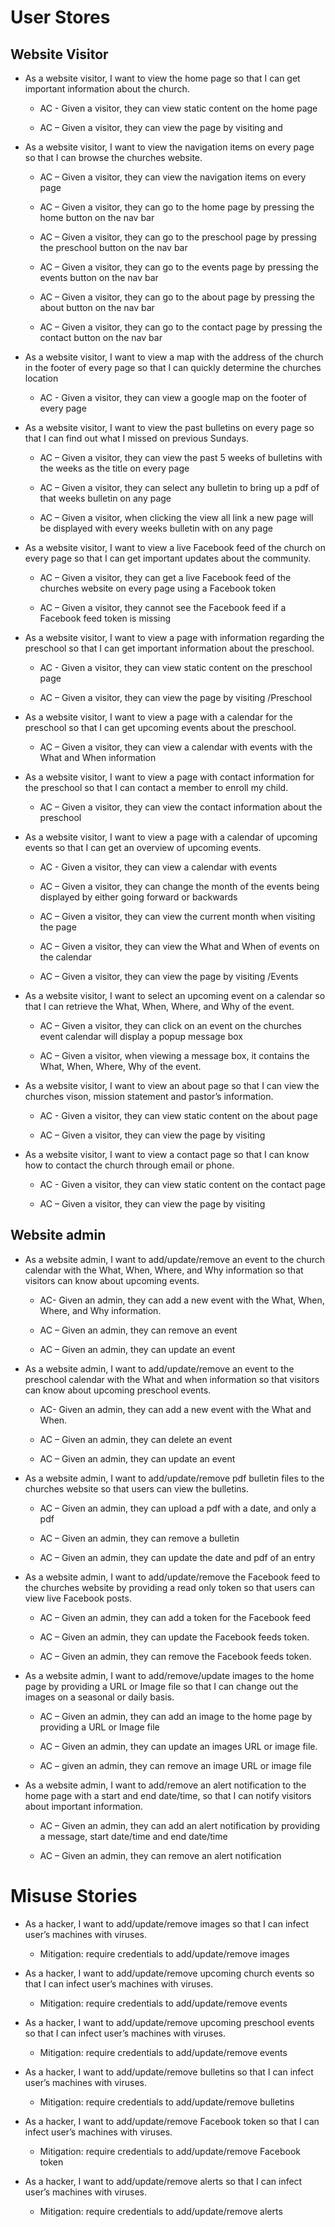 User Stores
===========

Website Visitor
---------------

-   As a website visitor, I want to view the home page so that I can get
    important information about the church.

    -   AC - Given a visitor, they can view static content on the home
        page

    -   AC – Given a visitor, they can view the page by visiting and

-   As a website visitor, I want to view the navigation items on every
    page so that I can browse the churches website.

    -   AC – Given a visitor, they can view the navigation items on
        every page

    -   AC – Given a visitor, they can go to the home page by pressing
        the home button on the nav bar

    -   AC – Given a visitor, they can go to the preschool page by
        pressing the preschool button on the nav bar

    -   AC – Given a visitor, they can go to the events page by pressing
        the events button on the nav bar

    -   AC – Given a visitor, they can go to the about page by pressing
        the about button on the nav bar

    -   AC – Given a visitor, they can go to the contact page by
        pressing the contact button on the nav bar

-   As a website visitor, I want to view a map with the address of the
    church in the footer of every page so that I can quickly determine
    the churches location

    -   AC - Given a visitor, they can view a google map on the footer
        of every page

-   As a website visitor, I want to view the past bulletins on every
    page so that I can find out what I missed on previous Sundays.

    -   AC – Given a visitor, they can view the past 5 weeks of
        bulletins with the weeks as the title on every page

    -   AC – Given a visitor, they can select any bulletin to bring up a
        pdf of that weeks bulletin on any page

    -   AC – Given a visitor, when clicking the view all link a new page
        will be displayed with every weeks bulletin with on any page

-   As a website visitor, I want to view a live Facebook feed of the
    church on every page so that I can get important updates about the
    community.

    -   AC – Given a visitor, they can get a live Facebook feed of the
        churches website on every page using a Facebook token

    -   AC – Given a visitor, they cannot see the Facebook feed if a
        Facebook feed token is missing

-   As a website visitor, I want to view a page with information
    regarding the preschool so that I can get important information
    about the preschool.

    -   AC - Given a visitor, they can view static content on the
        preschool page

    -   AC – Given a visitor, they can view the page by visiting
        /Preschool

-   As a website visitor, I want to view a page with a calendar for the
    preschool so that I can get upcoming events about the preschool.

    -   AC – Given a visitor, they can view a calendar with events with
        the What and When information

-   As a website visitor, I want to view a page with contact information
    for the preschool so that I can contact a member to enroll my child.

    -   AC – Given a visitor, they can view the contact information
        about the preschool

-   As a website visitor, I want to view a page with a calendar of
    upcoming events so that I can get an overview of upcoming events.

    -   AC - Given a visitor, they can view a calendar with events

    -   AC – Given a visitor, they can change the month of the events
        being displayed by either going forward or backwards

    -   AC – Given a visitor, they can view the current month when
        visiting the page

    -   AC – Given a visitor, they can view the What and When of events
        on the calendar

    -   AC – Given a visitor, they can view the page by visiting /Events

-   As a website visitor, I want to select an upcoming event on a
    calendar so that I can retrieve the What, When, Where, and Why of
    the event.

    -   AC – Given a visitor, they can click on an event on the churches
        event calendar will display a popup message box

    -   AC – Given a visitor, when viewing a message box, it contains
        the What, When, Where, Why of the event.

-   As a website visitor, I want to view an about page so that I can
    view the churches vison, mission statement and pastor’s information.

    -   AC - Given a visitor, they can view static content on the about
        page

    -   AC – Given a visitor, they can view the page by visiting

-   As a website visitor, I want to view a contact page so that I can
    know how to contact the church through email or phone.

    -   AC - Given a visitor, they can view static content on the
        contact page

    -   AC – Given a visitor, they can view the page by visiting

Website admin
-------------

-   As a website admin, I want to add/update/remove an event to the
    church calendar with the What, When, Where, and Why information so
    that visitors can know about upcoming events.

    -   AC- Given an admin, they can add a new event with the What,
        When, Where, and Why information.

    -   AC – Given an admin, they can remove an event

    -   AC – Given an admin, they can update an event

-   As a website admin, I want to add/update/remove an event to the
    preschool calendar with the What and when information so that
    visitors can know about upcoming preschool events.

    -   AC- Given an admin, they can add a new event with the What and
        When.

    -   AC – Given an admin, they can delete an event

    -   AC – Given an admin, they can update an event

-   As a website admin, I want to add/update/remove pdf bulletin files
    to the churches website so that users can view the bulletins.

    -   AC – Given an admin, they can upload a pdf with a date, and only
        a pdf

    -   AC – Given an admin, they can remove a bulletin

    -   AC – Given an admin, they can update the date and pdf of an
        entry

-   As a website admin, I want to add/update/remove the Facebook feed to
    the churches website by providing a read only token so that users
    can view live Facebook posts.

    -   AC – Given an admin, they can add a token for the Facebook feed

    -   AC – Given an admin, they can update the Facebook feeds token.

    -   AC – Given an admin, they can remove the Facebook feeds token.

-   As a website admin, I want to add/remove/update images to the home
    page by providing a URL or Image file so that I can change out the
    images on a seasonal or daily basis.

    -   AC – Given an admin, they can add an image to the home page by
        providing a URL or Image file

    -   AC – Given an admin, they can update an images URL or image
        file.

    -   AC – given an admin, they can remove an image URL or image file

-   As a website admin, I want to add/remove an alert notification to
    the home page with a start and end date/time, so that I can notify
    visitors about important information.

    -   AC – Given an admin, they can add an alert notification by
        providing a message, start date/time and end date/time

    -   AC – Given an admin, they can remove an alert notification

Misuse Stories
==============

-   As a hacker, I want to add/update/remove images so that I can infect
    user’s machines with viruses.

    -   Mitigation: require credentials to add/update/remove images

-   As a hacker, I want to add/update/remove upcoming church events so
    that I can infect user’s machines with viruses.

    -   Mitigation: require credentials to add/update/remove events

-   As a hacker, I want to add/update/remove upcoming preschool events
    so that I can infect user’s machines with viruses.

    -   Mitigation: require credentials to add/update/remove events

-   As a hacker, I want to add/update/remove bulletins so that I can
    infect user’s machines with viruses.

    -   Mitigation: require credentials to add/update/remove bulletins

-   As a hacker, I want to add/update/remove Facebook token so that I
    can infect user’s machines with viruses.

    -   Mitigation: require credentials to add/update/remove Facebook
        token

-   As a hacker, I want to add/update/remove alerts so that I can infect
    user’s machines with viruses.

    -   Mitigation: require credentials to add/update/remove alerts



